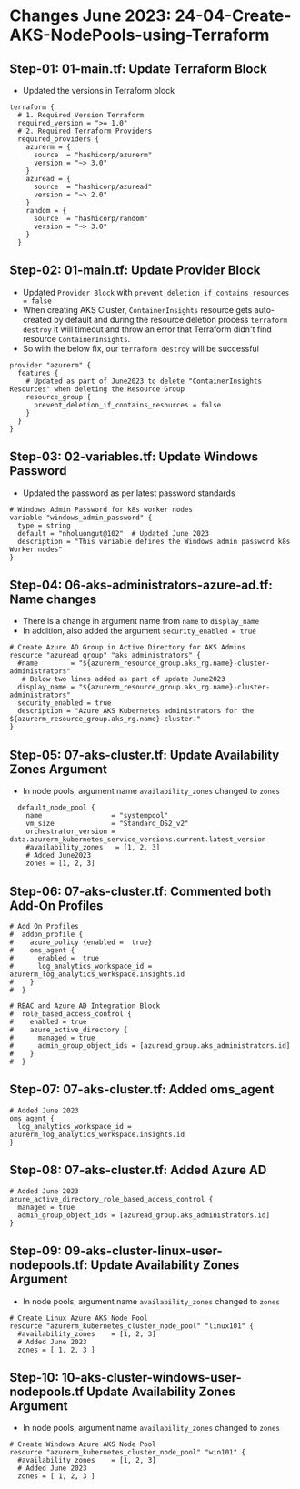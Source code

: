 # Changes June 2023: 24-04-Create-AKS-NodePools-using-Terraform

## Step-01: 01-main.tf: Update Terraform Block
- Updated the versions in Terraform block
```t
terraform {
  # 1. Required Version Terraform
  required_version = ">= 1.0"
  # 2. Required Terraform Providers  
  required_providers {
    azurerm = {
      source  = "hashicorp/azurerm"
      version = "~> 3.0"
    }
    azuread = {
      source  = "hashicorp/azuread"
      version = "~> 2.0"
    }
    random = {
      source  = "hashicorp/random"
      version = "~> 3.0"
    }
  }
```

## Step-02: 01-main.tf: Update Provider Block
- Updated `Provider Block` with `prevent_deletion_if_contains_resources = false`
- When creating AKS Cluster, `ContainerInsights` resource gets auto-created by default and during the resource deletion process `terraform destroy` it will timeout and throw an error that Terraform didn't find resource `ContainerInsights`.
- So with the below fix, our `terraform destroy` will be successful
```t
provider "azurerm" {
  features {
    # Updated as part of June2023 to delete "ContainerInsights Resources" when deleting the Resource Group
    resource_group {
      prevent_deletion_if_contains_resources = false
    }
  }
}
```

## Step-03: 02-variables.tf: Update Windows Password
- Updated the password as per latest password standards
```t
# Windows Admin Password for k8s worker nodes
variable "windows_admin_password" {
  type = string
  default = "nholuongut@102"  # Updated June 2023
  description = "This variable defines the Windows admin password k8s Worker nodes"  
}
```

## Step-04: 06-aks-administrators-azure-ad.tf: Name changes
- There is a change in argument name from `name` to `display_name`
- In addition, also added the argument `security_enabled = true`
```t
# Create Azure AD Group in Active Directory for AKS Admins
resource "azuread_group" "aks_administrators" {
  #name        = "${azurerm_resource_group.aks_rg.name}-cluster-administrators"
   # Below two lines added as part of update June2023
  display_name = "${azurerm_resource_group.aks_rg.name}-cluster-administrators"
  security_enabled = true
  description = "Azure AKS Kubernetes administrators for the ${azurerm_resource_group.aks_rg.name}-cluster."
}
```

## Step-05: 07-aks-cluster.tf: Update Availability Zones Argument
- In node pools, argument name `availability_zones` changed to `zones` 
```t
  default_node_pool {
    name                 = "systempool"
    vm_size              = "Standard_DS2_v2"
    orchestrator_version = data.azurerm_kubernetes_service_versions.current.latest_version
    #availability_zones   = [1, 2, 3]
    # Added June2023
    zones = [1, 2, 3]
```
## Step-06: 07-aks-cluster.tf: Commented both Add-On Profiles
```t
# Add On Profiles
#  addon_profile {
#    azure_policy {enabled =  true}
#    oms_agent {
#      enabled =  true
#      log_analytics_workspace_id = azurerm_log_analytics_workspace.insights.id
#    }
#  }

# RBAC and Azure AD Integration Block
#  role_based_access_control {
#    enabled = true
#    azure_active_directory {
#      managed = true
#      admin_group_object_ids = [azuread_group.aks_administrators.id]
#    }
#  }
```
## Step-07: 07-aks-cluster.tf: Added oms_agent
```t
# Added June 2023
oms_agent {
  log_analytics_workspace_id = azurerm_log_analytics_workspace.insights.id
}
```
## Step-08: 07-aks-cluster.tf: Added Azure AD
```t
# Added June 2023
azure_active_directory_role_based_access_control {
  managed = true
  admin_group_object_ids = [azuread_group.aks_administrators.id]
}
```

## Step-09: 09-aks-cluster-linux-user-nodepools.tf: Update Availability Zones Argument
- In node pools, argument name `availability_zones` changed to `zones` 
```t
# Create Linux Azure AKS Node Pool
resource "azurerm_kubernetes_cluster_node_pool" "linux101" {
  #availability_zones    = [1, 2, 3]
  # Added June 2023
  zones = [ 1, 2, 3 ]
```
## Step-10: 10-aks-cluster-windows-user-nodepools.tf Update Availability Zones Argument
- In node pools, argument name `availability_zones` changed to `zones` 
```t
# Create Windows Azure AKS Node Pool
resource "azurerm_kubernetes_cluster_node_pool" "win101" {
  #availability_zones    = [1, 2, 3]
  # Added June 2023
  zones = [ 1, 2, 3 ]
```